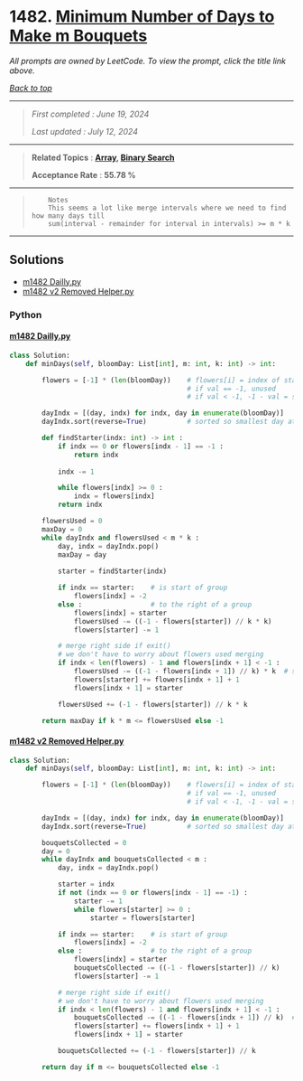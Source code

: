 # 1482. [Minimum Number of Days to Make m Bouquets](<https://leetcode.com/problems/minimum-number-of-days-to-make-m-bouquets>)

*All prompts are owned by LeetCode. To view the prompt, click the title link above.*

*[Back to top](<../README.md>)*

------

> *First completed : June 19, 2024*
>
> *Last updated : July 12, 2024*

------

> **Related Topics** : **[Array](<by_topic/Array.md>), [Binary Search](<by_topic/Binary Search.md>)**
>
> **Acceptance Rate** : **55.78 %**

------

> ``` 
>     Notes
>     This seems a lot like merge intervals where we need to find how many days till
>     sum(interval - remainder for interval in intervals) >= m * k
> ```
> 

------

## Solutions

- [m1482 Dailly.py](<../my-submissions/m1482 Dailly.py>)
- [m1482 v2 Removed Helper.py](<../my-submissions/m1482 v2 Removed Helper.py>)
### Python
#### [m1482 Dailly.py](<../my-submissions/m1482 Dailly.py>)
```Python
class Solution:
    def minDays(self, bloomDay: List[int], m: int, k: int) -> int:

        flowers = [-1] * (len(bloomDay))    # flowers[i] = index of start of group
                                            # if val == -1, unused
                                            # if val < -1, -1 - val = size of grouping

        dayIndx = [(day, indx) for indx, day in enumerate(bloomDay)]
        dayIndx.sort(reverse=True)          # sorted so smallest day at top to pop

        def findStarter(indx: int) -> int :
            if indx == 0 or flowers[indx - 1] == -1 :
                return indx
            
            indx -= 1

            while flowers[indx] >= 0 :
                indx = flowers[indx]
            return indx

        flowersUsed = 0
        maxDay = 0
        while dayIndx and flowersUsed < m * k :
            day, indx = dayIndx.pop()
            maxDay = day
            
            starter = findStarter(indx)

            if indx == starter:    # is start of group
                flowers[indx] = -2
            else :                 # to the right of a group
                flowers[indx] = starter
                flowersUsed -= ((-1 - flowers[starter]) // k * k)
                flowers[starter] -= 1

            # merge right side if exit()
            # we don't have to worry about flowers used merging
            if indx < len(flowers) - 1 and flowers[indx + 1] < -1 :
                flowersUsed -= ((-1 - flowers[indx + 1]) // k) * k  # subtract right group
                flowers[starter] += flowers[indx + 1] + 1
                flowers[indx + 1] = starter

            flowersUsed += (-1 - flowers[starter]) // k * k

        return maxDay if k * m <= flowersUsed else -1

```

#### [m1482 v2 Removed Helper.py](<../my-submissions/m1482 v2 Removed Helper.py>)
```Python
class Solution:
    def minDays(self, bloomDay: List[int], m: int, k: int) -> int:

        flowers = [-1] * (len(bloomDay))    # flowers[i] = index of start of group
                                            # if val == -1, unused
                                            # if val < -1, -1 - val = size of grouping

        dayIndx = [(day, indx) for indx, day in enumerate(bloomDay)]
        dayIndx.sort(reverse=True)          # sorted so smallest day at top to pop

        bouquetsCollected = 0
        day = 0
        while dayIndx and bouquetsCollected < m :
            day, indx = dayIndx.pop()

            starter = indx
            if not (indx == 0 or flowers[indx - 1] == -1) :
                starter -= 1
                while flowers[starter] >= 0 :
                    starter = flowers[starter]

            if indx == starter:    # is start of group
                flowers[indx] = -2
            else :                 # to the right of a group
                flowers[indx] = starter
                bouquetsCollected -= ((-1 - flowers[starter]) // k)
                flowers[starter] -= 1

            # merge right side if exit()
            # we don't have to worry about flowers used merging
            if indx < len(flowers) - 1 and flowers[indx + 1] < -1 :
                bouquetsCollected -= ((-1 - flowers[indx + 1]) // k)  # subtract right group
                flowers[starter] += flowers[indx + 1] + 1
                flowers[indx + 1] = starter

            bouquetsCollected += (-1 - flowers[starter]) // k

        return day if m <= bouquetsCollected else -1

```


